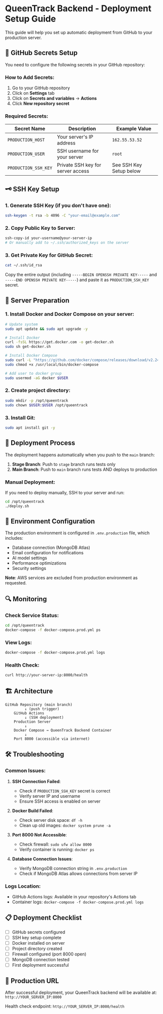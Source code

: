 # QueenTrack Backend - Deployment Setup Guide

This guide will help you set up automatic deployment from GitHub to your production server.

## 🔐 GitHub Secrets Setup

You need to configure the following secrets in your GitHub repository:

### How to Add Secrets:

1. Go to your GitHub repository
2. Click on **Settings** tab
3. Click on **Secrets and variables** → **Actions**
4. Click **New repository secret**

### Required Secrets:

| Secret Name          | Description                       | Example Value           |
| -------------------- | --------------------------------- | ----------------------- |
| `PRODUCTION_HOST`    | Your server's IP address          | `162.55.53.52`          |
| `PRODUCTION_USER`    | SSH username for your server      | `root`                  |
| `PRODUCTION_SSH_KEY` | Private SSH key for server access | See SSH Key Setup below |

## 🗝️ SSH Key Setup

### 1. Generate SSH Key (if you don't have one):

```bash
ssh-keygen -t rsa -b 4096 -C "your-email@example.com"
```

### 2. Copy Public Key to Server:

```bash
ssh-copy-id your-username@your-server-ip
# Or manually add to ~/.ssh/authorized_keys on the server
```

### 3. Get Private Key for GitHub Secret:

```bash
cat ~/.ssh/id_rsa
```

Copy the entire output (including `-----BEGIN OPENSSH PRIVATE KEY-----` and `-----END OPENSSH PRIVATE KEY-----`) and paste it as `PRODUCTION_SSH_KEY` secret.

## 🐳 Server Preparation

### 1. Install Docker and Docker Compose on your server:

```bash
# Update system
sudo apt update && sudo apt upgrade -y

# Install Docker
curl -fsSL https://get.docker.com -o get-docker.sh
sudo sh get-docker.sh

# Install Docker Compose
sudo curl -L "https://github.com/docker/compose/releases/download/v2.24.0/docker-compose-$(uname -s)-$(uname -m)" -o /usr/local/bin/docker-compose
sudo chmod +x /usr/local/bin/docker-compose

# Add user to docker group
sudo usermod -aG docker $USER
```

### 2. Create project directory:

```bash
sudo mkdir -p /opt/queentrack
sudo chown $USER:$USER /opt/queentrack
```

### 3. Install Git:

```bash
sudo apt install git -y
```

## 🚀 Deployment Process

The deployment happens automatically when you push to the `main` branch:

1. **Stage Branch**: Push to `stage` branch runs tests only
2. **Main Branch**: Push to `main` branch runs tests AND deploys to production

### Manual Deployment:

If you need to deploy manually, SSH to your server and run:

```bash
cd /opt/queentrack
./deploy.sh
```

## 📝 Environment Configuration

The production environment is configured in `.env.production` file, which includes:

- Database connection (MongoDB Atlas)
- Email configuration for notifications
- AI model settings
- Performance optimizations
- Security settings

**Note**: AWS services are excluded from production environment as requested.

## 🔍 Monitoring

### Check Service Status:

```bash
cd /opt/queentrack
docker-compose -f docker-compose.prod.yml ps
```

### View Logs:

```bash
docker-compose -f docker-compose.prod.yml logs
```

### Health Check:

```bash
curl http://your-server-ip:8000/health
```

## 🏗️ Architecture

```
GitHub Repository (main branch)
         ↓ (push trigger)
    GitHub Actions
         ↓ (SSH deployment)
    Production Server
         ↓
    Docker Compose → QueenTrack Backend Container
         ↓
    Port 8000 (accessible via internet)
```

## 🛠️ Troubleshooting

### Common Issues:

1. **SSH Connection Failed**:

   - Check if `PRODUCTION_SSH_KEY` secret is correct
   - Verify server IP and username
   - Ensure SSH access is enabled on server

2. **Docker Build Failed**:

   - Check server disk space: `df -h`
   - Clean up old images: `docker system prune -a`

3. **Port 8000 Not Accessible**:

   - Check firewall: `sudo ufw allow 8000`
   - Verify container is running: `docker ps`

4. **Database Connection Issues**:
   - Verify MongoDB connection string in `.env.production`
   - Check if MongoDB Atlas allows connections from server IP

### Logs Location:

- GitHub Actions logs: Available in your repository's Actions tab
- Container logs: `docker-compose -f docker-compose.prod.yml logs`

## 📋 Deployment Checklist

- [ ] GitHub secrets configured
- [ ] SSH key setup complete
- [ ] Docker installed on server
- [ ] Project directory created
- [ ] Firewall configured (port 8000 open)
- [ ] MongoDB connection tested
- [ ] First deployment successful

## 🎯 Production URL

After successful deployment, your QueenTrack backend will be available at:
`http://YOUR_SERVER_IP:8000`

Health check endpoint: `http://YOUR_SERVER_IP:8000/health`
